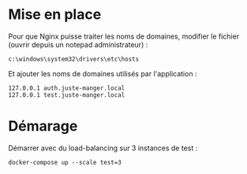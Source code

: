 # Mise en place

Pour que Nginx puisse traiter les noms de domaines, modifier le fichier (ouvrir depuis un notepad administrateur) :
```
c:\windows\system32\drivers\etc\hosts
```

Et ajouter les noms de domaines utilisés par l'application :
```
127.0.0.1 auth.juste-manger.local
127.0.0.1 test.juste-manger.local
```

# Démarage

Démarrer avec du load-balancing sur 3 instances de test :
```
docker-compose up --scale test=3
```
